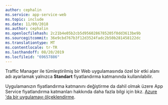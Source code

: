 ```yaml
---
author: cephalin
ms.service: app-service-web
ms.topic: include
ms.date: 11/09/2018
ms.author: cephalin
ms.openlocfilehash: 2c21b4e05b2cb5d9560286785205f0dd3613be9b
ms.sourcegitcommit: 36e9cbd767b3f12d3524fadc2b50b281458122dc
ms.translationtype: MT
ms.contentlocale: tr-TR
ms.lasthandoff: 08/20/2019
ms.locfileid: "69657886"
---
```

Traffic Manager ile tümleştirilmiş bir Web uygulamasında özel bir etki alanı adı ayarlamak yalnızca **Standart** fiyatlandırma katmanında kullanılabilir.  

Uygulamanızın fiyatlandırma katmanını değiştirme da dahil olmak üzere App Service fiyatlandırma katmanları hakkında daha fazla bilgi için bkz. [Azure 'da bir uygulamayı ölçeklendirme](../articles/app-service/manage-scale-up.md).

